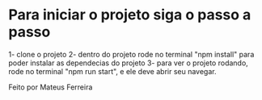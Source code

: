 # Para iniciar o projeto siga o passo a passo

1- clone o projeto
2- dentro do projeto rode no terminal "npm install" para poder instalar as dependecias do projeto
3- para ver o projeto rodando, rode no terminal "npm run start", e ele deve abrir seu navegar.

Feito por Mateus Ferreira